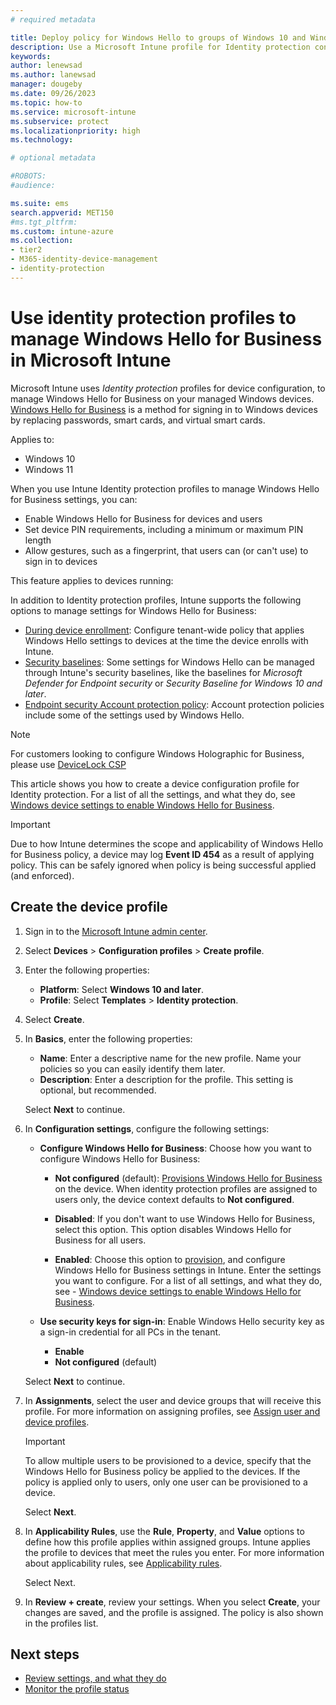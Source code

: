 ```yaml
---
# required metadata

title: Deploy policy for Windows Hello to groups of Windows 10 and Windows 11 devices in Microsoft Intune
description: Use a Microsoft Intune profile for Identity protection configure Windows Hello for Business on Windows devices.
keywords:
author: lenewsad
ms.author: lanewsad
manager: dougeby
ms.date: 09/26/2023
ms.topic: how-to
ms.service: microsoft-intune
ms.subservice: protect
ms.localizationpriority: high
ms.technology:

# optional metadata

#ROBOTS:
#audience:

ms.suite: ems
search.appverid: MET150
#ms.tgt_pltfrm:
ms.custom: intune-azure
ms.collection:
- tier2
- M365-identity-device-management
- identity-protection
---
```


# Use identity protection profiles to manage Windows Hello for Business in Microsoft Intune

Microsoft Intune uses *Identity protection* profiles for device configuration, to manage Windows Hello for Business on your managed Windows devices.   [Windows Hello for Business](/windows/security/identity-protection/hello-for-business/hello-overview) is a method for signing in to Windows devices by replacing passwords, smart cards, and virtual smart cards.

Applies to:

- Windows 10
- Windows 11

When you use Intune Identity protection profiles to manage Windows Hello for Business settings, you can:

- Enable Windows Hello for Business for devices and users
- Set device PIN requirements, including a minimum or maximum PIN length
- Allow gestures, such as a fingerprint, that users can (or can't use) to sign in to devices

This feature applies to devices running:

In addition to Identity protection profiles, Intune supports the following options to manage settings for Windows Hello for Business:

- [During device enrollment](../protect/windows-hello.md): Configure tenant-wide policy that applies Windows Hello settings to devices at the time the device enrolls with Intune.
- [Security baselines](../protect/security-baselines.md): Some settings for Windows Hello can be managed through Intune's security baselines, like the baselines for *Microsoft Defender for Endpoint security* or *Security Baseline for Windows 10 and later*.
- [Endpoint security Account protection policy](../protect/endpoint-security-account-protection-policy.md): Account protection policies include some of the settings used by Windows Hello.

> [!NOTE]
> For customers looking to configure Windows Holographic for Business, please use [DeviceLock CSP](/windows/client-management/mdm/policy-csp-devicelock)

This article shows you how to create a device configuration profile for Identity protection. For a list of all the settings, and what they do, see [Windows device settings to enable Windows Hello for Business](identity-protection-windows-settings.md).

> [!IMPORTANT]
> Due to how Intune determines the scope and applicability of Windows Hello for Business policy, a device may log **Event ID 454** as a result of applying policy. This can be safely ignored when policy is being successful applied (and enforced).

## Create the device profile

1. Sign in to the [Microsoft Intune admin center](https://go.microsoft.com/fwlink/?linkid=2109431).

2. Select **Devices** > **Configuration profiles** > **Create profile**.

3. Enter the following properties:

   - **Platform**: Select **Windows 10 and later**.
   - **Profile**: Select **Templates** > **Identity protection**.

4. Select **Create**.

5. In **Basics**, enter the following properties:

   - **Name**: Enter a descriptive name for the new profile. Name your policies so you can easily identify them later.
   - **Description**: Enter a description for the profile. This setting is optional, but recommended.

   Select **Next** to continue.

6. In **Configuration settings**, configure the following settings:

   - **Configure Windows Hello for Business**: Choose how you want to configure Windows Hello for Business:

     - **Not configured** (default): [Provisions Windows Hello for Business](/windows/security/identity-protection/hello-for-business/hello-how-it-works-provisioning) on the device. When identity protection profiles are assigned to users only, the device context defaults to **Not configured**.

     - **Disabled**: If you don't want to use Windows Hello for Business, select this option. This option disables Windows Hello for Business for all users.

     - **Enabled**: Choose this option to [provision](/windows/security/identity-protection/hello-for-business/hello-how-it-works-provisioning), and configure Windows Hello for Business settings in Intune. Enter the settings you want to configure. For a list of all settings, and what they do, see - [Windows device settings to enable Windows Hello for Business](identity-protection-windows-settings.md).

   - **Use security keys for sign-in**: Enable Windows Hello security key as a sign-in credential for all PCs in the tenant.

     - **Enable**
     - **Not configured**  (default)

   Select **Next** to continue.

7. In **Assignments**, select the user and device groups that will receive this profile. For more information on assigning profiles, see [Assign user and device profiles](../configuration/device-profile-assign.md).

   > [!IMPORTANT]
   > To allow multiple users to be provisioned to a device, specify that the Windows Hello for Business policy be applied to the devices. If the policy is applied only to users, only one user can be provisioned to a device.

   Select **Next**.

8. In **Applicability Rules**, use the **Rule**, **Property**, and **Value** options to define how this profile applies within assigned groups. Intune applies the profile to devices that meet the rules you enter. For more information about applicability rules, see [Applicability rules](../configuration/device-profile-create.md).

   Select Next.

9. In **Review + create**, review your settings. When you select **Create**, your changes are saved, and the profile is assigned. The policy is also shown in the profiles list.

## Next steps

- [Review settings, and what they do](identity-protection-windows-settings.md)
- [Monitor the profile status](../configuration/device-profile-monitor.md)

